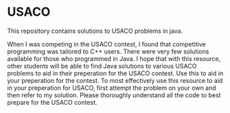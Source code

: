 # USACO
This repository contains solutions to USACO problems in java.

When I was competing in the USACO contest, I found that competitive programming was tailored to C++ users. There were very few solutions available for those who programmed in Java. I hope that with this resource, other students will be able to find Java solutions to various USACO problems to aid in their preperation for the USACO contest. Use this to aid in your preperation for the contest. To most effectively use this resource to aid in your preperation for USACO, first attempt the problem on your own and then refer to my solution. Please thoroughly understand all the code to best prepare for the USACO contest.

